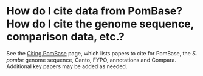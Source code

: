 # How do I cite data from PomBase? How do I cite the genome sequence, comparison data, etc.?
<!-- pombase_categories: Tools and resources -->

See the [Citing PomBase](/about/citing-pombase) page, which lists
papers to cite for PomBase, the *S. pombe* genome sequence, Canto,
FYPO, annotations and Compara. Additional key papers may be added as
needed.

